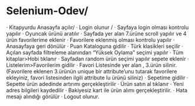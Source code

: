 # Selenium-Odev/
· Kitapyurdu Anasayfa açılır/ 
· Login olunur /
· Sayfaya login olması kontrolu yapılır 
· Oyuncak ürünü aratılır 
· Sayfada yer alan 7.ürüne scroll yapılır ve 4 ürün favorilerime eklenir 
· Favorilere eklenmiş olması kontrolu yapılır 
· Anasayfaya geri dönülür 
· Puan Kataloguna gidilir 
· Türk klasikleri seçilir 
· Açılan sayfada filtreleme alanından “Yüksek Oylama” seçimi yapılır 
· Tüm kitaplar>Hobi tıklanır 
· Sayfadan random ürün seçimi yapılır sepete eklenir 
· Listelerim>Favorilerim gidilir 
· Favori Listesinde yer alan , 3.ürün silinir.(Favorilere eklenen 3.ürünün unique bir attribute’unu tutarak favorilere ekleyiniz, favori listesinden ilgili attribute lu ürünü siliniz) 
· Sepetime gidilir 
· Sepette ürün adedinde artırımı gerçekleştirilir 
· Ürün satın al tıklanır 
· Yeni adres bilgileri kaydedilir 
· Bakiyesiz kart ile ürün alımı gerçekleştirilir. 
· Hata mesajı alındığı görülür 
· Logout olunur. 
